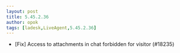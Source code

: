 ```yaml
---
layout: post
title: 5.45.2.36
author: opok
tags: [ladesk,LiveAgent,5.45.2.36]
---
```

- [Fix] Access to attachments in chat forbidden for visitor (#18235)